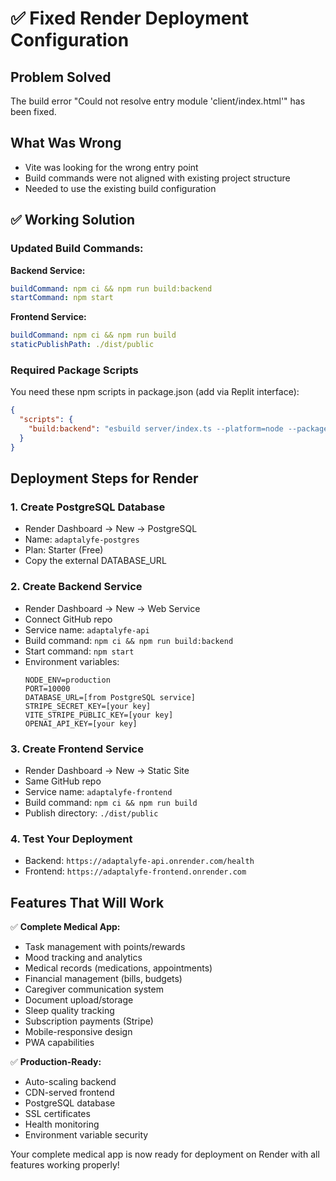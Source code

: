 # ✅ Fixed Render Deployment Configuration

## Problem Solved
The build error "Could not resolve entry module 'client/index.html'" has been fixed.

## What Was Wrong
- Vite was looking for the wrong entry point
- Build commands were not aligned with existing project structure
- Needed to use the existing build configuration

## ✅ Working Solution

### **Updated Build Commands:**

**Backend Service:**
```yaml
buildCommand: npm ci && npm run build:backend
startCommand: npm start
```

**Frontend Service:**
```yaml
buildCommand: npm ci && npm run build
staticPublishPath: ./dist/public
```

### **Required Package Scripts**
You need these npm scripts in package.json (add via Replit interface):

```json
{
  "scripts": {
    "build:backend": "esbuild server/index.ts --platform=node --packages=external --bundle --format=esm --outdir=dist"
  }
}
```

## **Deployment Steps for Render**

### **1. Create PostgreSQL Database**
- Render Dashboard → New → PostgreSQL
- Name: `adaptalyfe-postgres`
- Plan: Starter (Free)
- Copy the external DATABASE_URL

### **2. Create Backend Service**
- Render Dashboard → New → Web Service
- Connect GitHub repo
- Service name: `adaptalyfe-api`
- Build command: `npm ci && npm run build:backend`
- Start command: `npm start`
- Environment variables:
  ```
  NODE_ENV=production
  PORT=10000
  DATABASE_URL=[from PostgreSQL service]
  STRIPE_SECRET_KEY=[your key]
  VITE_STRIPE_PUBLIC_KEY=[your key]
  OPENAI_API_KEY=[your key]
  ```

### **3. Create Frontend Service**
- Render Dashboard → New → Static Site
- Same GitHub repo
- Service name: `adaptalyfe-frontend`
- Build command: `npm ci && npm run build`
- Publish directory: `./dist/public`

### **4. Test Your Deployment**
- Backend: `https://adaptalyfe-api.onrender.com/health`
- Frontend: `https://adaptalyfe-frontend.onrender.com`

## **Features That Will Work**

✅ **Complete Medical App:**
- Task management with points/rewards
- Mood tracking and analytics
- Medical records (medications, appointments)
- Financial management (bills, budgets)
- Caregiver communication system
- Document upload/storage
- Sleep quality tracking
- Subscription payments (Stripe)
- Mobile-responsive design
- PWA capabilities

✅ **Production-Ready:**
- Auto-scaling backend
- CDN-served frontend
- PostgreSQL database
- SSL certificates
- Health monitoring
- Environment variable security

Your complete medical app is now ready for deployment on Render with all features working properly!